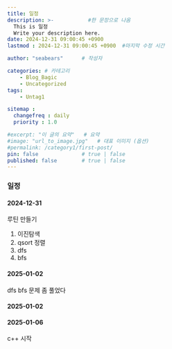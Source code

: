```yaml
---
title: 일정
description: >-           #한 문장으로 나옴
  This is 일정
  Write your description here.
date: 2024-12-31 09:00:45 +0900
lastmod : 2024-12-31 09:00:45 +0900  #마지막 수정 시간

author: "seabears"      # 작성자

categories: # 카테고리
    - Blog_Bagic
    - Uncategorized  
tags: 
    - Untag1

sitemap :
  changefreq : daily
  priority : 1.0

#excerpt: "이 글의 요약"   # 요약
#image: "url_to_image.jpg"   # 대표 이미지 (옵션)
#permalink: /category1/first-post/
pin: false              # true | false
published: false        # true | false
---
```


### 일정

#### 2024-12-31
루틴 만들기

1. 이진탐색
2. qsort 정렬
2. dfs
3. bfs

#### 2025-01-02

dfs bfs 문제 좀 풀었다

#### 2025-01-02


#### 2025-01-06
c++ 시작
